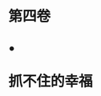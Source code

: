 <div class="title-box">
    <h1 class="part-title">
        <div class="first-title"><p>第四卷</p></div>
        <p>•</p>
        <div class="last-title"><p>抓不住的幸福</p></div>
    </h1>
</div>
